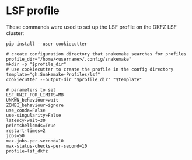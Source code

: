# LSF profile

These commands were used to set up the LSF profile on the DKFZ LSF cluster:

```shell
pip install --user cookiecutter

# create configuration directory that snakemake searches for profiles
profile_dir="/home/<username>/.config/snakemake"
mkdir -p "$profile_dir"
# use cookiecutter to create the profile in the config directory
template="gh:Snakemake-Profiles/lsf"
cookiecutter --output-dir "$profile_dir" "$template"

# parameters to set
LSF_UNIT_FOR_LIMITS=MB
UNKWN_behaviour=wait
ZOMBI_behaviour=ignore
use_conda=False
use-singularity=False
latency-wait=30
printshellcmds=True
restart-times=2
jobs=50
max-jobs-per-second=10
max-status-checks-per-second=10
profile=lsf_dkfz
```
